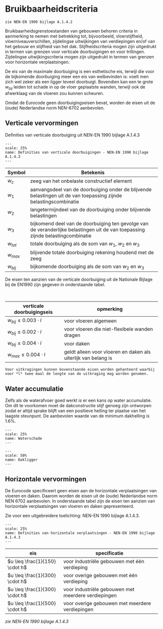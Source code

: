 # Bruikbaarheidscriteria

```{note}
zie NEN-EN 1990 bijlage A.1.4.2
```

Bruikbaarheidsgrenstoestanden van gebouwen behoren criteria in aanmerking te nemen met betrekking tot, bijvoorbeeld, vloerstijfheid, vloerniveauverschillen, zijdelingse uitwijkingen van verdiepingen en/of van het gebouw en stijfheid van het dak. Stijfheidscriteria mogen zijn uitgedrukt in termen van grenzen voor verticale doorbuigingen en voor trillingen. Zijdelingse uitwijkingscriteria mogen zijn uitgedrukt in termen van grenzen voor horizontale verplaatsingen.

De eis van de maximale doorbuiging is een esthetische eis, terwijl die voor de bijkomende doorbuiging meer een eis van welbevinden is: voelt men zich wel zeker als een ligger teveel doorbuigt. Bovendien kan een te grote $w_{bij}$ leiden tot schade in op de vloer geplaatste wanden, terwijl ook de afwerklaag van de vloeren zou kunnen scheuren.

Omdat de Eurocode geen doorbuigingseisen bevat, worden de eisen uit de (oude) Nederlandse norm NEN-6702 aanbevolen.

## Verticale vervormingen
Definities van verticale doorbuiging uit NEN-EN 1990 bijlage A.1.4.3

```{figure} Images/Definities_van_verticale_doorbuigingen.png
---
scale: 25%
name: Definities van verticale doorbuigingen - NEN-EN 1990 bijlage A.1.4.3
---
```

| Symbol | Betekenis |
|--------|-----------|
| $w_c$ | zeeg van het onbelaste constructief element |
| $w_1$ | aanvangsdeel van de doorbuiging onder de blijvende belastingen uit de van toepassing zijnde belastingscombinatie |
| $w_2$ | langetermijndeel van de doorbuiging onder blijvende belastingen |
| $w_3$ | bijkomend deel van de doorbuiging ten gevolge van de veranderlijke belastingen uit de van toepassing zijnde belastingcombinatie |
| $w_{tot}$ | totale doorbuiging als de som van $w_1$, $w_2$ en $w_3$ |
| $w_{max}$ | blijvende totale doorbuiging rekening houdend met de zeeg |
| $w_{bij}$ | bijkomende doorbuiging als de som van $w_2$ en $w_3$ |

De eisen ten aanzien van de verticale doorbuiging uit de Nationale Bijlage bij de EN1990 zijn gegeven in onderstaande tabel.

<br>

| verticale doorbuigingseis | opmerking |
|---------------------------|-----------|
| $w_{bij} \leq 0.003 \cdot l$ | voor vloeren algemeen |
| $w_{bij} \leq 0.002 \cdot l$ | voor vloeren die niet-flexibele wanden dragen |
| $w_{bij} \leq 0.004 \cdot l$ | voor daken |
| $w_{max} \leq 0.004 \cdot l$ | geldt alleen voor vloeren en daken als uiterlijk van belang is |

```{note}
Voor uitkragingen kunnen bovenstaande eisen worden gehanteerd waarbij voor *l* twee maal de lengte van de uitkraging mag worden genomen.
```


## Water accumulatie
Zelfs als de waterafvoer goed werkt is er een kans op water accumulatie. Om dit te voorkomen moet de dakconstructie stijf genoeg zijn ontworpen zodat er altijd sprake blijft van een positieve helling ter plaatse van het laagste steunpunt. De aanbevolen waarde van de minimum dakhelling is 1.6%.

```{figure} Images/waterschade.jpg
---
scale: 25%
name: Waterschade
---
```

```{figure} Images/dakligger.jpg
---
scale: 50%
name: Dakligger
---
```


## Horizontale vervormingen
De Eurocode specificeert geen eisen aan de horizontale verplaatsingen van vloeren en daken. Daarom worden de eisen uit de (oude) Nederlandse norm NEN 6702 aanbevolen. In onderstaande tabel zijn de eisen ten aanzien van horizontale verplaatsingen van vloeren en daken gepresenteerd.

Zie voor een uitgebreidere toelichting: NEN-EN 1990 bijlage A.1.4.3.


```{figure} Images/Definitie_van_horizontale_verplaatsingen.png
---
scale: 25%
name: Definities van horizontale verplaatsingen - NEN-EN 1990 bijlage A.1.4.3
---
```


| eis | specificatie |
|-----|--------------|
| $u \leq \frac{1}{150} \cdot h$ | voor industriële gebouwen met één verdieping |
| $u \leq \frac{1}{300} \cdot h$ | voor overige gebouwen met één verdieping |
| $u \leq \frac{1}{300} \cdot h$ | voor industriële gebouwen met meerdere verdiepingen |
| $u \leq \frac{1}{500} \cdot h$ | voor overige gebouwen met meerdere verdiepingen |

*zie NEN-EN 1990 bijlage A.1.4.3*
